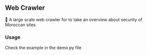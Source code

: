 ## Web Crawler

🐍 A large scale web crawler for to take an overview about security of Moroccan sites

### Usage

Check the example in the demo.py file
